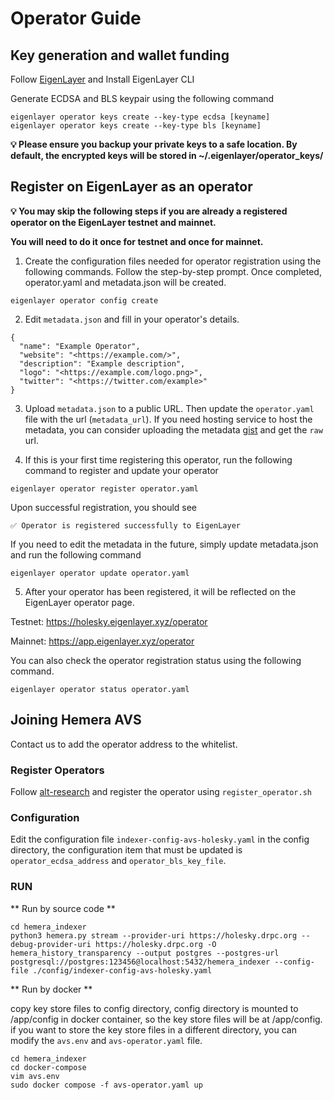 # Operator Guide

## Key generation and wallet funding
Follow [EigenLayer](https://docs.eigenlayer.xyz/docs/getting-started/installation) and Install EigenLayer CLI

Generate ECDSA and BLS keypair using the following command

```
eigenlayer operator keys create --key-type ecdsa [keyname]
eigenlayer operator keys create --key-type bls [keyname]
```

**💡 Please ensure you backup your private keys to a safe location. By default, the encrypted keys will be stored in ~/.eigenlayer/operator_keys/**


## Register on EigenLayer as an operator

**💡 You may skip the following steps if you are already a registered operator on the EigenLayer testnet and mainnet.**

**You will need to do it once for testnet and once for mainnet.**


1. Create the configuration files needed for operator registration using the following commands. Follow the step-by-step prompt. Once completed, operator.yaml and metadata.json will be created.

```
eigenlayer operator config create
```

2. Edit `metadata.json` and fill in your operator's details.

```
{
  "name": "Example Operator",
  "website": "<https://example.com/>",
  "description": "Example description",
  "logo": "<https://example.com/logo.png>",
  "twitter": "<https://twitter.com/example>"
}
```

3. Upload `metadata.json` to a public URL. Then update the `operator.yaml` file with the url (`metadata_url`). If you need hosting service to host the metadata, you can consider uploading the metadata [gist](https://gist.github.com/) and get the `raw` url.

4. If this is your first time registering this operator, run the following command to register and update your operator

```
eigenlayer operator register operator.yaml
```

Upon successful registration, you should see

```
✅ Operator is registered successfully to EigenLayer
```

If you need to edit the metadata in the future, simply update metadata.json and run the following command

```
eigenlayer operator update operator.yaml
```

5. After your operator has been registered, it will be reflected on the EigenLayer operator page.

Testnet: https://holesky.eigenlayer.xyz/operator

Mainnet: https://app.eigenlayer.xyz/operator

You can also check the operator registration status using the following command.

```
eigenlayer operator status operator.yaml
```

## Joining Hemera AVS
Contact us to add the operator address to the whitelist.

### Register Operators
Follow [alt-research](https://github.com/alt-research/mach-avs/blob/m2-dev/scripts/README.md) and register the operator using `register_operator.sh`

### Configuration

Edit the configuration file `indexer-config-avs-holesky.yaml` in the config directory, the configuration item that must be updated is `operator_ecdsa_address` and `operator_bls_key_file`.

### RUN

** Run by source code **

```
cd hemera_indexer
python3 hemera.py stream --provider-uri https://holesky.drpc.org --debug-provider-uri https://holesky.drpc.org -O hemera_history_transparency --output postgres --postgres-url
postgresql://postgres:123456@localhost:5432/hemera_indexer --config-file ./config/indexer-config-avs-holesky.yaml
```

** Run by docker **

copy key store files to config directory, config directory is mounted to /app/config in docker container, so the key store files will be at /app/config.
if you want to store the key store files in a different directory, you can modify the `avs.env` and `avs-operator.yaml` file.

```commandline
cd hemera_indexer
cd docker-compose
vim avs.env
sudo docker compose -f avs-operator.yaml up
```








